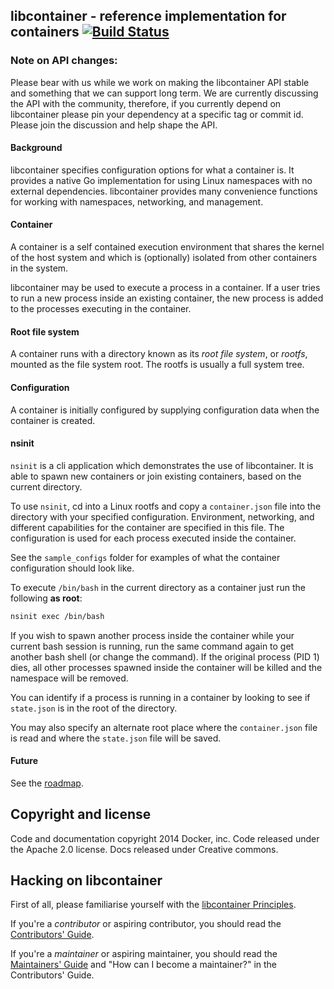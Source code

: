## libcontainer - reference implementation for containers [![Build Status](https://travis-ci.org/docker/libcontainer.png?branch=master)](https://travis-ci.org/docker/libcontainer)

### Note on API changes:

Please bear with us while we work on making the libcontainer API stable and something that we can support long term.  We are currently discussing the API with the community, therefore, if you currently depend on libcontainer please pin your dependency at a specific tag or commit id.  Please join the discussion and help shape the API.

#### Background

libcontainer specifies configuration options for what a container is.  It provides a native Go implementation for using Linux namespaces with no external dependencies.  libcontainer provides many convenience functions for working with namespaces, networking, and management.  


#### Container
A container is a self contained execution environment that shares the kernel of the host system and which is (optionally) isolated from other containers in the system.

libcontainer may be used to execute a process in a container. If a user tries to run a new process inside an existing container, the new process is added to the processes executing in the container.


#### Root file system

A container runs with a directory known as its *root file system*, or *rootfs*, mounted as the file system root. The rootfs is usually a full system tree.


#### Configuration

A container is initially configured by supplying configuration data when the container is created.


#### nsinit

`nsinit` is a cli application which demonstrates the use of libcontainer.  It is able to spawn new containers or join existing containers, based on the current directory.

To use `nsinit`, cd into a Linux rootfs and copy a `container.json` file into the directory with your specified configuration. Environment, networking, and different capabilities for the container are specified in this file. The configuration is used for each process executed inside the container.
                                                                                                                               
See the `sample_configs` folder for examples of what the container configuration should look like.

To execute `/bin/bash` in the current directory as a container just run the following **as root**:
```bash
nsinit exec /bin/bash
```

If you wish to spawn another process inside the container while your current bash session is running, run the same command again to get another bash shell (or change the command).  If the original process (PID 1) dies, all other processes spawned inside the container will be killed and the namespace will be removed. 

You can identify if a process is running in a container by looking to see if `state.json` is in the root of the directory.
   
You may also specify an alternate root place where the `container.json` file is read and where the `state.json` file will be saved.

#### Future
See the [roadmap](ROADMAP.md).

## Copyright and license

Code and documentation copyright 2014 Docker, inc. Code released under the Apache 2.0 license.
Docs released under Creative commons.

## Hacking on libcontainer

First of all, please familiarise yourself with the [libcontainer Principles](PRINCIPLES.md).

If you're a *contributor* or aspiring contributor, you should read the [Contributors' Guide](CONTRIBUTORS_GUIDE.md).

If you're a *maintainer* or aspiring maintainer, you should read the [Maintainers' Guide](MAINTAINERS_GUIDE.md) and
"How can I become a maintainer?" in the Contributors' Guide.
